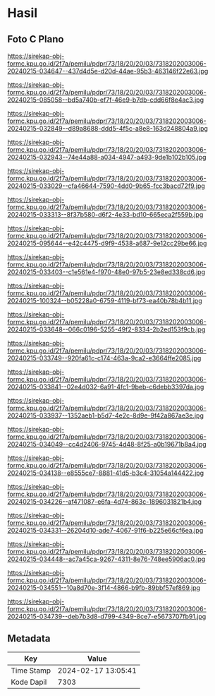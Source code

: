 # Hasil

## Foto C Plano

https://sirekap-obj-formc.kpu.go.id/2f7a/pemilu/pdpr/73/18/20/20/03/7318202003006-20240215-034647--437d4d5e-d20d-44ae-95b3-463146f22e63.jpg

https://sirekap-obj-formc.kpu.go.id/2f7a/pemilu/pdpr/73/18/20/20/03/7318202003006-20240215-085058--bd5a740b-ef7f-46e9-b7db-cdd66f8e4ac3.jpg

https://sirekap-obj-formc.kpu.go.id/2f7a/pemilu/pdpr/73/18/20/20/03/7318202003006-20240215-032849--d89a8688-ddd5-4f5c-a8e8-163d248804a9.jpg

https://sirekap-obj-formc.kpu.go.id/2f7a/pemilu/pdpr/73/18/20/20/03/7318202003006-20240215-032943--74e44a88-a034-4947-a493-9de1b102b105.jpg

https://sirekap-obj-formc.kpu.go.id/2f7a/pemilu/pdpr/73/18/20/20/03/7318202003006-20240215-033029--cfa46644-7590-4dd0-9b65-fcc3bacd72f9.jpg

https://sirekap-obj-formc.kpu.go.id/2f7a/pemilu/pdpr/73/18/20/20/03/7318202003006-20240215-033313--8f37b580-d6f2-4e33-bd10-665eca2f559b.jpg

https://sirekap-obj-formc.kpu.go.id/2f7a/pemilu/pdpr/73/18/20/20/03/7318202003006-20240215-095644--e42c4475-d9f9-4538-a687-9e12cc29be66.jpg

https://sirekap-obj-formc.kpu.go.id/2f7a/pemilu/pdpr/73/18/20/20/03/7318202003006-20240215-033403--c1e561e4-f970-48e0-97b5-23e8ed338cd6.jpg

https://sirekap-obj-formc.kpu.go.id/2f7a/pemilu/pdpr/73/18/20/20/03/7318202003006-20240215-100324--b05228a0-6759-4119-bf73-ea40b78b4b11.jpg

https://sirekap-obj-formc.kpu.go.id/2f7a/pemilu/pdpr/73/18/20/20/03/7318202003006-20240215-033648--066c0196-5255-49f2-8334-2b2ed153f9cb.jpg

https://sirekap-obj-formc.kpu.go.id/2f7a/pemilu/pdpr/73/18/20/20/03/7318202003006-20240215-033749--920fa61c-c174-463a-9ca2-e3664ffe2085.jpg

https://sirekap-obj-formc.kpu.go.id/2f7a/pemilu/pdpr/73/18/20/20/03/7318202003006-20240215-033841--02e4d032-6a91-4fc1-9beb-c6debb3397da.jpg

https://sirekap-obj-formc.kpu.go.id/2f7a/pemilu/pdpr/73/18/20/20/03/7318202003006-20240215-033937--1352aeb1-b5d7-4e2c-8d9e-9f42a867ae3e.jpg

https://sirekap-obj-formc.kpu.go.id/2f7a/pemilu/pdpr/73/18/20/20/03/7318202003006-20240215-034049--cc4d2406-9745-4d48-8f25-a0b19671b8a4.jpg

https://sirekap-obj-formc.kpu.go.id/2f7a/pemilu/pdpr/73/18/20/20/03/7318202003006-20240215-034138--e8555ce7-8881-41d5-b3c4-31054a144422.jpg

https://sirekap-obj-formc.kpu.go.id/2f7a/pemilu/pdpr/73/18/20/20/03/7318202003006-20240215-034226--af471087-e6fa-4d74-863c-1896031821b4.jpg

https://sirekap-obj-formc.kpu.go.id/2f7a/pemilu/pdpr/73/18/20/20/03/7318202003006-20240215-034331--26204d10-ade7-4067-91f6-b225e66cf6ea.jpg

https://sirekap-obj-formc.kpu.go.id/2f7a/pemilu/pdpr/73/18/20/20/03/7318202003006-20240215-034448--ac7a45ca-9267-4311-8e76-748ee5906ac0.jpg

https://sirekap-obj-formc.kpu.go.id/2f7a/pemilu/pdpr/73/18/20/20/03/7318202003006-20240215-034551--10a8d70e-3f14-4866-b9fb-89bbf57ef869.jpg

https://sirekap-obj-formc.kpu.go.id/2f7a/pemilu/pdpr/73/18/20/20/03/7318202003006-20240215-034739--deb7b3d8-d799-4349-8ce7-e5673707fb91.jpg


## Metadata

| Key        | Value               |
| ---------- | ------------------- |
| Time Stamp | 2024-02-17 13:05:41 |
| Kode Dapil | 7303                |



